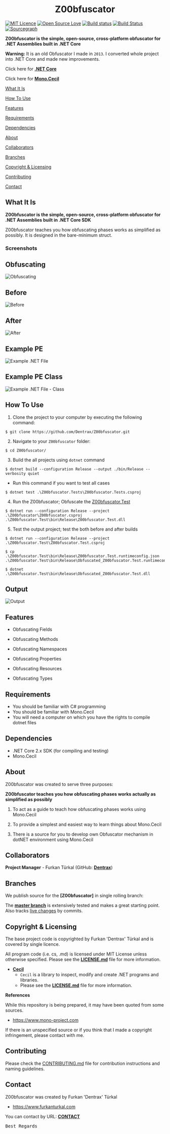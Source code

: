 <h1 align="center">Z00bfuscator</h1>

[![MIT Licence](https://badges.frapsoft.com/os/mit/mit.svg?v=103)](https://opensource.org/licenses/mit-license.php)
[![Open Source Love](https://badges.frapsoft.com/os/v1/open-source.png?v=103)](https://github.com/ellerbrock/open-source-badges/)
[![Build status](https://ci.appveyor.com/api/projects/status/l2orub6ui0hr1h08/branch/master?svg=true)](https://ci.appveyor.com/project/Dentrax/z00bfuscator/branch/master)
[![Build Status](https://travis-ci.org/Dentrax/Z00bfuscator.svg?branch=master)](https://travis-ci.org/Dentrax/Z00bfuscator)
[![Sourcegraph](https://img.shields.io/badge/view%20on-Sourcegraph-brightgreen.svg)](https://sourcegraph.com/github.com/Dentrax/Z00bfuscator)

**Z00bfuscator is the simple, open-source, cross-platform obfuscator for .NET Assemblies built in .NET Core**

**Warning:** It is an old Obfuscator I made in `2013`. I converted whole project into .NET Core and made new improvements.

Click here for **[.NET Core](https://docs.microsoft.com/en-us/dotnet/core/)**

Click here for **[Mono.Cecil](https://github.com/jbevain/cecil)**

[What It Is](#what-it-is)

[How To Use](#how-to-use)

[Features](#features)

[Requirements](#requirements)

[Dependencies](#dependencies)

[About](#about)

[Collaborators](#collaborators)

[Branches](#branches) 

[Copyright & Licensing](#copyright--licensing)

[Contributing](#contributing)

[Contact](#contact)

## What It Is

**Z00bfuscator is the simple, open-source, cross-platform obfuscator for .NET Assemblies built in .NET Core SDK**

Z00bfuscator teaches you how obfuscating phases works as simplified as possibly. It is designed in the bare-minimum struct.

### Screenshots

Obfuscating
--------------------------

![Obfuscating](https://raw.githubusercontent.com/Dentrax/Z00bfuscator/master/images/ss_cli_test-run.png)

Before
--------------------------

![Before](https://raw.githubusercontent.com/Dentrax/Z00bfuscator/master/images/ss_gui_before.png)

After
--------------------------

![After](https://raw.githubusercontent.com/Dentrax/Z00bfuscator/master/images/ss_gui_after.png)

Example PE
--------------------------

![Example .NET File](https://raw.githubusercontent.com/Dentrax/Z00bfuscator/master/images/ss_gui_simpleif-obfuscated.png)

Example PE Class
--------------------------

![Example .NET File - Class](https://raw.githubusercontent.com/Dentrax/Z00bfuscator/master/images/ss_gui_simpleif-obfuscated-class.png)

## How To Use

1. Clone the project to your computer by executing the following command:
```
$ git clone https://github.com/Dentrax/Z00bfuscator.git
```

2. Navigate to your `Z00bfuscator` folder: 
```
$ cd Z00bfuscator/
```

3. Build the all projects using `dotnet` command
```
$ dotnet build --configuration Release --output ./bin/Release --verbosity quiet
```

* Run this command if you want to test all cases
```
$ dotnet test .\Z00bfuscator.Tests\Z00bfuscator.Tests.csproj
```

4. Run the Z00bfuscator; Obfuscate the [Z00bfuscator.Test](https://github.com/dentrax/Z00bfuscator/tree/master/Z00bfuscator.Test)
```
$ dotnet run --configuration Release --project .\Z00bfuscator\Z00bfuscator.csproj .\Z00bfuscator.Test\bin\Release\Z00bfuscator.Test.dll
```

5. Test the output project; test the both before and after builds
```
$ dotnet run --configuration Release --project .\Z00bfuscator.Test\Z00bfuscator.Test.csproj

$ cp .\Z00bfuscator.Test\bin\Release\Z00bfuscator.Test.runtimeconfig.json .\Z00bfuscator.Test\bin\Release\Obfuscated_Z00bfuscator.Test.runtimeconfig.json

$ dotnet .\Z00bfuscator.Test\bin\Release\Obfuscated_Z00bfuscator.Test.dll
```

Output
--------------------------

![Output](https://raw.githubusercontent.com/Dentrax/Z00bfuscator/master/images/ss_cli_test.png)

## Features

* Obfuscating Fields

* Obfuscating Methods

* Obfuscating Namespaces

* Obfuscating Properties

* Obfuscating Resources

* Obfuscating Types

## Requirements

* You should be familiar with C# programming
* You should be familiar with Mono.Cecil
* You will need a computer on which you have the rights to compile dotnet files

## Dependencies

* .NET Core 2.x SDK (for compiling and testing)
* Mono.Cecil

## About

Z00bfuscator was created to serve three purposes:

**Z00bfuscator teaches you how obfuscating phases works actually as simplified as possibly**

1. To act as a guide to teach how obfuscating phases works using Mono.Cecil

2. To provide a simplest and easiest way to learn things about Mono.Cecil

3. There is a source for you to develop own Obfuscator mechanism in dotNET environment using Mono.Cecil

## Collaborators

**Project Manager** - Furkan Türkal (GitHub: **[Dentrax](https://github.com/dentrax)**)

## Branches

We publish source for the **[Z00bfuscator]** in single rolling branch:

The **[master branch](https://github.com/dentrax/Z00bfuscator/tree/master)** is extensively tested and makes a great starting point. Also tracks [live changes](https://github.com/dentrax/Z00bfuscator/commits/master) by commits.

## Copyright & Licensing

The base project code is copyrighted by Furkan 'Dentrax' Türkal and is covered by single licence.

All program code (i.e. cs, .md) is licensed under MIT License unless otherwise specified. Please see the **[LICENSE.md](https://github.com/Dentrax/Z00bfuscator/blob/master/LICENSE)** file for more information.

* **[Cecil](https://github.com/jbevain/cecil)**
    - `Cecil` is a library to inspect, modify and create .NET programs and libraries.
    - Please see the **[LICENSE.md](https://github.com/jbevain/cecil/blob/master/LICENSE.txt)** file for more information.

**References**

While this repository is being prepared, it may have been quoted from some sources. 

- https://www.mono-project.com

If there is an unspecified source or if you think that I made a copyright infringement, please contact with me.

## Contributing

Please check the [CONTRIBUTING.md](CONTRIBUTING.md) file for contribution instructions and naming guidelines.

## Contact

Z00bfuscator was created by Furkan 'Dentrax' Türkal

 * <https://www.furkanturkal.com>
 
You can contact by URL:
    **[CONTACT](https://github.com/dentrax)**

<kbd>Best Regards</kbd>